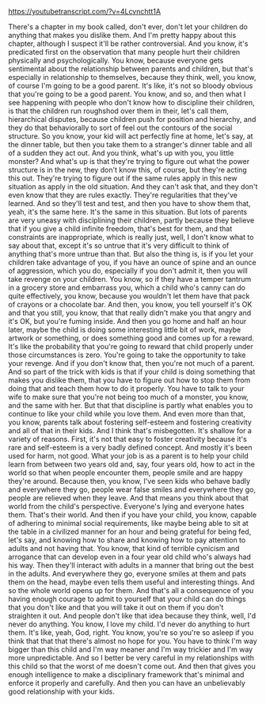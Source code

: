 https://youtubetranscript.com/?v=4Lcvnchtt1A

 There's a chapter in my book called, don't ever, don't let your children do anything that makes you dislike them. And I'm pretty happy about this chapter, although I suspect it'll be rather controversial. And you know, it's predicated first on the observation that many people hurt their children physically and psychologically. You know, because everyone gets sentimental about the relationship between parents and children, but that's especially in relationship to themselves, because they think, well, you know, of course I'm going to be a good parent. It's like, it's not so bloody obvious that you're going to be a good parent. You know, and so, and then what I see happening with people who don't know how to discipline their children, is that the children run roughshod over them in their, let's call them, hierarchical disputes, because children push for position and hierarchy, and they do that behaviorally to sort of feel out the contours of the social structure. So you know, your kid will act perfectly fine at home, let's say, at the dinner table, but then you take them to a stranger's dinner table and all of a sudden they act out. And you think, what's up with you, you little monster? And what's up is that they're trying to figure out what the power structure is in the new, they don't know this, of course, but they're acting this out. They're trying to figure out if the same rules apply in this new situation as apply in the old situation. And they can't ask that, and they don't even know that they are rules exactly. They're regularities that they've learned. And so they'll test and test, and then you have to show them that, yeah, it's the same here. It's the same in this situation. But lots of parents are very uneasy with disciplining their children, partly because they believe that if you give a child infinite freedom, that's best for them, and that constraints are inappropriate, which is really just, well, I don't know what to say about that, except it's so untrue that it's very difficult to think of anything that's more untrue than that. But also the thing is, is if you let your children take advantage of you, if you have an ounce of spine and an ounce of aggression, which you do, especially if you don't admit it, then you will take revenge on your children. You know, so if they have a temper tantrum in a grocery store and embarrass you, which a child who's canny can do quite effectively, you know, because you wouldn't let them have that pack of crayons or a chocolate bar. And then, you know, you tell yourself it's OK and that you still, you know, that that really didn't make you that angry and it's OK, but you're fuming inside. And then you go home and half an hour later, maybe the child is doing some interesting little bit of work, maybe artwork or something, or does something good and comes up for a reward. It's like the probability that you're going to reward that child properly under those circumstances is zero. You're going to take the opportunity to take your revenge. And if you don't know that, then you're not much of a parent. And so part of the trick with kids is that if your child is doing something that makes you dislike them, that you have to figure out how to stop them from doing that and teach them how to do it properly. You have to talk to your wife to make sure that you're not being too much of a monster, you know, and the same with her. But that that discipline is partly what enables you to continue to like your child while you love them. And even more than that, you know, parents talk about fostering self-esteem and fostering creativity and all of that in their kids. And I think that's misbegotten. It's shallow for a variety of reasons. First, it's not that easy to foster creativity because it's rare and self-esteem is a very badly defined concept. And mostly it's been used for harm, not good. What your job is as a parent is to help your child learn from between two years old and, say, four years old, how to act in the world so that when people encounter them, people smile and are happy they're around. Because then, you know, I've seen kids who behave badly and everywhere they go, people wear false smiles and everywhere they go, people are relieved when they leave. And that means you think about that world from the child's perspective. Everyone's lying and everyone hates them. That's their world. And then if you have your child, you know, capable of adhering to minimal social requirements, like maybe being able to sit at the table in a civilized manner for an hour and being grateful for being fed, let's say, and knowing how to share and knowing how to pay attention to adults and not having that. You know, that kind of terrible cynicism and arrogance that can develop even in a four year old child who's always had his way. Then they'll interact with adults in a manner that bring out the best in the adults. And everywhere they go, everyone smiles at them and pats them on the head, maybe even tells them useful and interesting things. And so the whole world opens up for them. And that's all a consequence of you having enough courage to admit to yourself that your child can do things that you don't like and that you will take it out on them if you don't straighten it out. And people don't like that idea because they think, well, I'd never do anything. You know, I love my child. I'd never do anything to hurt them. It's like, yeah, God, right. You know, you're so you're so asleep if you think that that that there's almost no hope for you. You have to think I'm way bigger than this child and I'm way meaner and I'm way trickier and I'm way more unpredictable. And so I better be very careful in my relationships with this child so that the worst of me doesn't come out. And then that gives you enough intelligence to make a disciplinary framework that's minimal and enforce it properly and carefully. And then you can have an unbelievably good relationship with your kids.